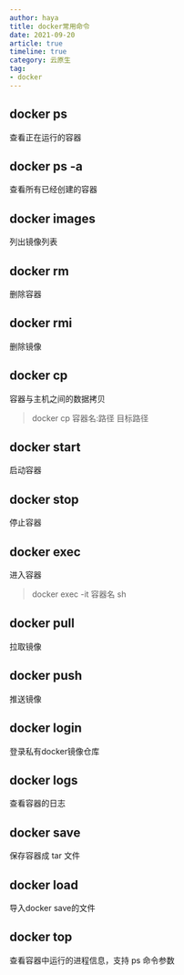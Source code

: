 ```yaml
---
author: haya
title: docker常用命令
date: 2021-09-20
article: true
timeline: true
category: 云原生
tag:
- docker
---
```



## docker ps
查看正在运行的容器

## docker ps -a	
查看所有已经创建的容器

## docker images
列出镜像列表

## docker rm
删除容器

## docker rmi
删除镜像

## docker cp
容器与主机之间的数据拷贝
> docker cp  容器名:路径 目标路径

## docker start	
启动容器

## docker stop	
停止容器

## docker exec
进入容器
> docker exec -it 容器名 sh

## docker pull	
拉取镜像

## docker push
推送镜像

## docker login
登录私有docker镜像仓库

## docker logs 
查看容器的日志

## docker save
保存容器成 tar 文件

## docker load 
导入docker save的文件

## docker top
查看容器中运行的进程信息，支持 ps 命令参数

